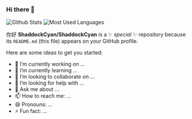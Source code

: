 ### Hi there 👋
![Github Stats](https://github-readme-stats.vercel.app/api?username=ShaddockCyan&show_icons=true&theme=dark&count_private=true)
![Most Used Languages](https://github-readme-stats.vercel.app/api/top-langs/?username=ShaddockCyan&theme=dark&layout=compact)


你好
**ShaddockCyan/ShaddockCyan** is a ✨ _special_ ✨ repository because its `README.md` (this file) appears on your GitHub profile.

Here are some ideas to get you started:

- 🔭 I’m currently working on ...
- 🌱 I’m currently learning ...
- 👯 I’m looking to collaborate on ...
- 🤔 I’m looking for help with ...
- 💬 Ask me about ...
- 📫 How to reach me: ...
- 😄 Pronouns: ...
- ⚡ Fun fact: ...

